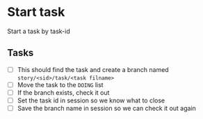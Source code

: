 # Start task

Start a task by task-id

## Tasks

- [ ] This should find the task and create a branch named `story/<sid>/task/<task filname>`
- [ ] Move the task to the `DOING` list
- [ ] If the branch exists, check it out
- [ ] Set the task id in session so we know what to close
- [ ] Save the branch name in session so we can check it out again